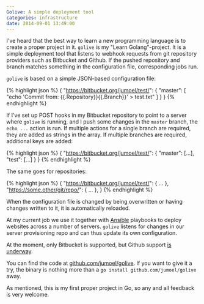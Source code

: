 ```yaml
---
Golive: A simple deployment tool
categories: infrastructure
date: 2014-09-01 13:49:00
---
```


I've heard that the best way to learn a new programming language is to create a
proper project in it. `golive` is my "Learn Golang"-project. It is a simple
deployment tool that listens to webhook requests from git repository providers
such as Bitbucket and Github. If the pushed repository and branch matches
something in the configuration file, corresponding jobs run.

`golive` is based on a simple JSON-based configuration file:

{% highlight json %}
{
  "https://bitbucket.org/jumoel/test/": {
    "master": [
      "echo 'Commit from: {{.Repository}}{{.Branch}}' > test.txt"
    ]
  }
}
{% endhighlight %}

If I've set up POST hooks in my Bitbucket repository to point to a server where
`golive` is running, and I push some changes in the `master` branch, the `echo ...`
action is run. If multiple actions for a single branch are required, they are
added as strings in the array. If multiple branches are required, additional
keys are added:

{% highlight json %}
{
  "https://bitbucket.org/jumoel/test/": {
    "master": [...],
    "test": [...]
  }
}
{% endhighlight %}

The same goes for repositories:

{% highlight json %}
{
  "https://bitbucket.org/jumoel/test/": { ... },
  "https://some.other/git/repo/": { ... },
}
{% endhighlight %}

When the configuration file is changed by being overwritten or having changes
written to it, it is automatically reloaded.

At my current job we use it together with [Ansible](http://www.ansible.com)
playbooks to deploy websites across a number of servers. `golive` listens for
changes in our server provisioning repo and can thus update its own
configuration.

At the moment, only Bitbucket is supported, but Github support [is
underway][ghissue].

You can find the code at
[github.com/jumoel/golive](https://www.github.com/jumoel/golive). If you want to
give it a try, the binary is nothing more than a `go install
github.com/jumoel/golive` away.

As mentioned, this is my first proper project in Go, so any and all feedback is
very welcome.

  [ghissue]: https://github.com/jumoel/golive/issues/5
